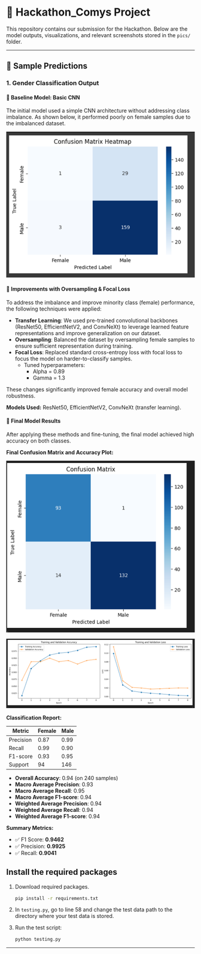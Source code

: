 # 🧠 Hackathon_Comys Project

This repository contains our submission for the Hackathon. Below are the model outputs, visualizations, and relevant screenshots stored in the `pics/` folder.

---

## 📸 Sample Predictions

### 1. Gender Classification Output

#### 🔹 Baseline Model: Basic CNN
The initial model used a simple CNN architecture without addressing class imbalance. As shown below, it performed poorly on female samples due to the imbalanced dataset.

![Gender Model Output](training/Basic_CNN.png)

#### 🔹 Improvements with Oversampling & Focal Loss
To address the imbalance and improve minority class (female) performance, the following techniques were applied:

- **Transfer Learning**: We used pre-trained convolutional backbones (ResNet50, EfficientNetV2, and ConvNeXt) to leverage learned feature representations and improve generalization on our dataset.
- **Oversampling**: Balanced the dataset by oversampling female samples to ensure sufficient representation during training.
- **Focal Loss**: Replaced standard cross-entropy loss with focal loss to focus the model on harder-to-classify samples.  
  - Tuned hyperparameters:  
    - Alpha = 0.89  
    - Gamma = 1.3

These changes significantly improved female accuracy and overall model robustness.

**Models Used:** ResNet50, EfficientNetV2, ConvNeXt (transfer learning).

#### 🔹 Final Model Results
After applying these methods and fine-tuning, the final model achieved high accuracy on both classes.  

**Final Confusion Matrix and Accuracy Plot:**

![Final Confusion Matrix](training/final_confusion_matrix.png)

![Training Validation Accuracy](training/final_accuracy_plot.png)

**Classification Report:**

| Metric       | Female | Male |
|---------------|---------|------|
| Precision     | 0.87  | 0.99 |
| Recall        | 0.99  | 0.90 |
| F1-score      | 0.93  | 0.95 |
| Support       | 94    | 146 |

- **Overall Accuracy**: 0.94 (on 240 samples)
- **Macro Average Precision**: 0.93
- **Macro Average Recall**: 0.95
- **Macro Average F1-score**: 0.94
- **Weighted Average Precision**: 0.94
- **Weighted Average Recall**: 0.94
- **Weighted Average F1-score**: 0.94

**Summary Metrics:**

- ✅ F1 Score: **0.9462**
- ✅ Precision: **0.9925**
- ✅ Recall: **0.9041**

## Install the required packages

1. Download required packages.

    ```bash
    pip install -r requirements.txt
    ```

2. In `testing.py`, go to line 58 and change the test data path to the directory where your test data is stored.

3. Run the test script:

    ```bash
    python testing.py
    ```

---



